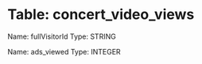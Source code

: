 Table: concert_video_views
==========================

Name: fullVisitorId
Type: STRING

Name: ads_viewed
Type: INTEGER

